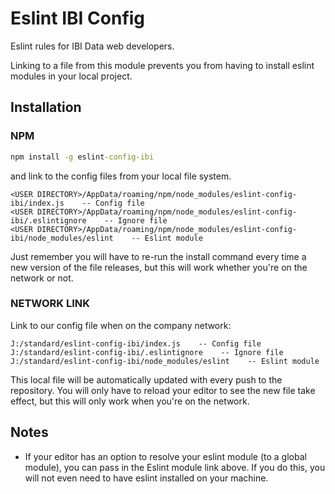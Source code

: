 # Eslint IBI Config #

Eslint rules for IBI Data web developers.

Linking to a file from this module prevents you from having to install eslint modules in your local project.

## Installation ##


### NPM ###

```cmd
npm install -g eslint-config-ibi
```

and link to the config files from your local file system.

```
<USER DIRECTORY>/AppData/roaming/npm/node_modules/eslint-config-ibi/index.js    -- Config file
<USER DIRECTORY>/AppData/roaming/npm/node_modules/eslint-config-ibi/.eslintignore    -- Ignore file
<USER DIRECTORY>/AppData/roaming/npm/node_modules/eslint-config-ibi/node_modules/eslint    -- Eslint module
```

Just remember you will have to re-run the install command every time a new version of the file releases, but this will work whether you're on the network or not.

### NETWORK LINK ###

Link to our config file when on the company network:

```
J:/standard/eslint-config-ibi/index.js    -- Config file
J:/standard/eslint-config-ibi/.eslintignore    -- Ignore file
J:/standard/eslint-config-ibi/node_modules/eslint    -- Eslint module
```

This local file will be automatically updated with every push to the repository. You will only have to reload your editor to see the new file take effect, but this will only work when you're on the network.

## Notes ##

- If your editor has an option to resolve your eslint module (to a global module), you can pass in the Eslint module link above. If you do this, you will not even need to have eslint installed on your machine.